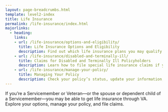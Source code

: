 ```yaml
---
layout: page-breadcrumbs.html
template: level2-index
title: Life Insurance
permalink: /life-insurance/index.html
majorlinks:
  - heading:
    links:
    - url: /life-insurance/options-and-eligibility/
      title: Life Insurance Options and Eligibility
      description: Find out which life insurance plans you may qualify for—and the benefits you’ll receive with each plan.
    - url: /life-insurance/disabled-and-terminally-ill/
      title: Claims for Disabled and Terminally Ill Policyholders
      description: Learn how to file special life insurance claims if you or your spouse become totally disabled or terminally ill.
    - url: /life-insurance/manage-your-policy/
      title: Managing Your Policy 
      description: Check your policy’s status, update your information, or pay your bill online.
---
```


<div class="va-introtext">

If you’re a Servicemember or Veteran—or the spouse or dependent child of a Servicemember—you may be able to get life insurance through VA. Explore your options, manage your policy, and file claims.

</div>


